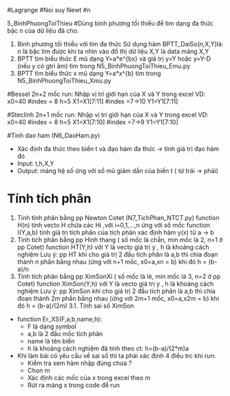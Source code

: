 #Lagrange
#Noi suy Newt #n

<!--  -->

5_BinhPhuongToiThieu #Dùng bình phương tối thiểu để tìm dạng đa thức bậc n của dữ liệu đã cho.

1. Bình phương tối thiểu với tìm đa thức
   Sử dụng hàm BPTT_DaiSo(n,X,Y)là:
   n là bậc tìm được khi ta nhìn vào đồ thị dữ liệu
   X,Y là data mảng X,Y
2. BPTT tìm biểu thức E mũ dạng Y=a\*e^{bx} và giá trị y=Y hoặc y=Y-D (nếu y có gtri âm)
   tìm trong N5_BinhPhuongToiThieu_Emu.py
3. BPTT tìm biểu thức x mũ dạng Y=a\*x^{b}
tìm trong N5_BinhPhuongToiThieu_Xmu.py
<!--  -->

#Bessel
2n+2 mốc
run:
Nhập vị trí giới hạn của X và Y trong excel
VD:
x0=40 #index = 8
h=5
X1=X1[7:11] #index =7->10
Y1=Y1[7:11]

<!--  -->

#Steclinh
2n+1 mốc
run:
Nhập vị trí giới hạn của X và Y trong excel
VD:
x0=40 #index = 8
h=5
X1=X1[7:10] #index =7->9
Y1=Y1[7:10]

<!--  -->

#Tinh dao ham (N6_DaoHam.py)

- Xác định đa thức theo biến t và đạo hàm đa thức -> tính giá trị đạo hàm đó
- Input: t,h,X,Y
- Output: mảng hệ số ứng với số mũ giảm dần của biến t ( từ trái -> phải)

# Tính tích phân

1. Tính tính phân bằng pp Newton Cotet (N7_TichPhan_NTCT.py)
   function H(n) tính vecto H chứa các Hi ,với i=0,1,...,n ứng với số mốc
   function I(Y,a,b) tính giá trị tích phân của tích phân xác định hàm y(x) từ a -> b
   <!-- 2+3 trong N7_TichPhan_HinhThang_XimSon.py -->
2. Tính tích phân bằng pp Hình thang ( số mốc là chẵn, min mốc là 2, n=1 ở pp Cotet)
   function HT(Y,h) với Y là vecto giá trị y , h là khoảng cách nghiệm
	Lưu ý: pp HT khi cho giá trị 2 đầu tích phân là a,b thì chia đoạn thành n phần bằng nhau (ứng với n+1 mốc, x0=a,xn = b) khi đó h = (b-a)/n
3. Tính tích phân bằng pp XimSonXí ( số mốc là lẻ, min mốc là 3, n=2 ở pp Cotet)
   function XimSon(Y,h) với Y là vecto giá trị y , h là khoảng cách nghiệm
   Lưu ý: pp XimSon khi cho giá trị 2 đầu tích phân là a,b thì chia đoạn thành 2m phần bằng nhau (ứng với 2m+1 mốc, x0=a,x2m = b) khi đó h = (b-a)/(2m) 
 3.1. Tính sai số XimSon
 - function Er_XS(F,a,b,name,h): 
 	+ F là dạng symbol
 	+ a,b là 2 đầu mốc tích phân
 	+ name là tên biến
 	+ h là khoảng cách nghiệm đã tính theo ct: h=(b-a)/(2*m)a
 - Khi làm bài có yêu cầu về sai số thì ta phải xác định 4 điều trc khi run:
 	+ Kiểm tra xem hàm nhập đúng chưa ?
 	+ Chọn m
 	+ Xác định các mốc của x trong excel theo m
 	+ Rút ra mảng x trong code để run 
